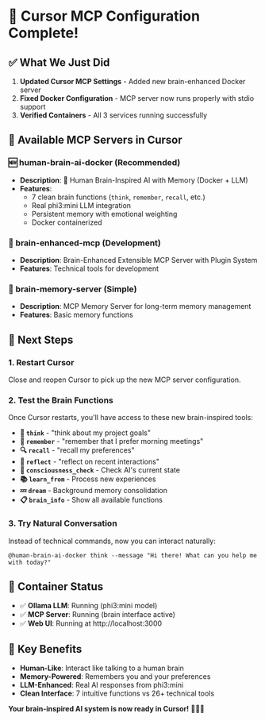 # 🎉 Cursor MCP Configuration Complete!

## ✅ **What We Just Did**

1. **Updated Cursor MCP Settings** - Added new brain-enhanced Docker server
2. **Fixed Docker Configuration** - MCP server now runs properly with stdio support  
3. **Verified Containers** - All 3 services running successfully

## 🧠 **Available MCP Servers in Cursor**

### **🆕 human-brain-ai-docker** (Recommended)
- **Description**: 🧠 Human Brain-Inspired AI with Memory (Docker + LLM)
- **Features**: 
  - 7 clean brain functions (`think`, `remember`, `recall`, etc.)
  - Real phi3:mini LLM integration
  - Persistent memory with emotional weighting
  - Docker containerized

### **🔧 brain-enhanced-mcp** (Development)
- **Description**: Brain-Enhanced Extensible MCP Server with Plugin System
- **Features**: Technical tools for development

### **💾 brain-memory-server** (Simple)
- **Description**: MCP Memory Server for long-term memory management
- **Features**: Basic memory functions

## 🚀 **Next Steps**

### **1. Restart Cursor**
Close and reopen Cursor to pick up the new MCP server configuration.

### **2. Test the Brain Functions**
Once Cursor restarts, you'll have access to these new brain-inspired tools:

- **💭 `think`** - "think about my project goals"
- **🧠 `remember`** - "remember that I prefer morning meetings" 
- **🔍 `recall`** - "recall my preferences"
- **🤔 `reflect`** - "reflect on recent interactions"
- **🧘 `consciousness_check`** - Check AI's current state
- **📚 `learn_from`** - Process new experiences
- **💤 `dream`** - Background memory consolidation
- **📋 `brain_info`** - Show all available functions

### **3. Try Natural Conversation**
Instead of technical commands, now you can interact naturally:
```
@human-brain-ai-docker think --message "Hi there! What can you help me with today?"
```

## 🐳 **Container Status**
- ✅ **Ollama LLM**: Running (phi3:mini model)
- ✅ **MCP Server**: Running (brain interface active) 
- ✅ **Web UI**: Running at http://localhost:3000

## 🧠 **Key Benefits**

- **Human-Like**: Interact like talking to a human brain
- **Memory-Powered**: Remembers you and your preferences
- **LLM-Enhanced**: Real AI responses from phi3:mini
- **Clean Interface**: 7 intuitive functions vs 26+ technical tools

**Your brain-inspired AI system is now ready in Cursor!** 🎉🧠✨